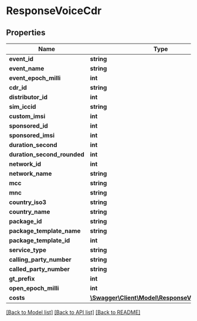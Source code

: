 # ResponseVoiceCdr

## Properties
Name | Type | Description | Notes
------------ | ------------- | ------------- | -------------
**event_id** | **string** |  | [optional] 
**event_name** | **string** |  | [optional] 
**event_epoch_milli** | **int** |  | [optional] 
**cdr_id** | **string** |  | [optional] 
**distributor_id** | **int** |  | [optional] 
**sim_iccid** | **string** |  | [optional] 
**custom_imsi** | **int** |  | [optional] 
**sponsored_id** | **int** |  | [optional] 
**sponsored_imsi** | **int** |  | [optional] 
**duration_second** | **int** |  | [optional] 
**duration_second_rounded** | **int** |  | [optional] 
**network_id** | **int** |  | [optional] 
**network_name** | **string** |  | [optional] 
**mcc** | **string** |  | [optional] 
**mnc** | **string** |  | [optional] 
**country_iso3** | **string** |  | [optional] 
**country_name** | **string** |  | [optional] 
**package_id** | **string** |  | [optional] 
**package_template_name** | **string** |  | [optional] 
**package_template_id** | **int** |  | [optional] 
**service_type** | **string** |  | [optional] 
**calling_party_number** | **string** |  | [optional] 
**called_party_number** | **string** |  | [optional] 
**gt_prefix** | **int** |  | [optional] 
**open_epoch_milli** | **int** |  | [optional] 
**costs** | [**\Swagger\Client\Model\ResponseVoiceCdrCost[]**](ResponseVoiceCdrCost.md) |  | [optional] 

[[Back to Model list]](../../README.md#documentation-for-models) [[Back to API list]](../../README.md#documentation-for-api-endpoints) [[Back to README]](../../README.md)

